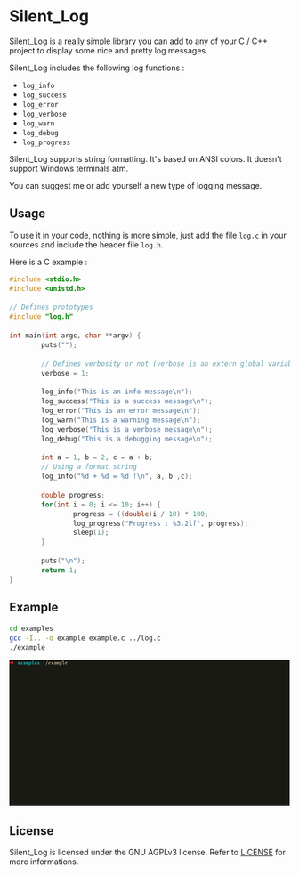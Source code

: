 # Silent_Log

Silent_Log is a really simple library you can add to any of your C / C++ project to display some nice and pretty log messages.

Silent_Log includes the following log functions : 

- `log_info`
- `log_success`
- `log_error`
- `log_verbose`
- `log_warn`
- `log_debug`
- `log_progress`

Silent_Log supports string formatting. It's based on ANSI colors. It doesn't support Windows terminals atm.

You can suggest me or add yourself a new type of logging message.

## Usage

To use it in your code, nothing is more simple, just add the file `log.c` in your sources and include the header file `log.h`.

Here is a C example : 

```c
#include <stdio.h>
#include <unistd.h>

// Defines prototypes
#include "log.h"

int main(int argc, char **argv) {
        puts("");

        // Defines verbosity or not (verbose is an extern global variable)
        verbose = 1;

        log_info("This is an info message\n");
        log_success("This is a success message\n");
        log_error("This is an error message\n");
        log_warn("This is a warning message\n");
        log_verbose("This is a verbose message\n");
        log_debug("This is a debugging message\n");

        int a = 1, b = 2, c = a + b;
        // Using a format string
        log_info("%d + %d = %d !\n", a, b ,c);

        double progress;
        for(int i = 0; i <= 10; i++) {
                progress = ((double)i / 10) * 100;
                log_progress("Progress : %3.2lf", progress);
                sleep(1);
        }

        puts("\n");
        return 1;
}
```

## Example

```bash
cd examples
gcc -I.. -o example example.c ../log.c
./example
```
![Demo gif](img/demo.gif)

## License

Silent_Log is licensed under the GNU AGPLv3 license. Refer to [LICENSE](https://github.com/SilentVoid13/Silent_Log/blob/master/LICENSE.txt) for more informations.


